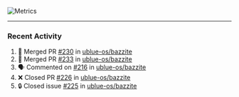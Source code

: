 ![Metrics](https://metrics.lecoq.io/KyleGospo?template=classic&base=header%2C%20activity%2C%20community%2C%20repositories%2C%20metadata&base.indepth=false&base.hireable=false&base.skip=false&config.timezone=America%2FLos_Angeles)

---
### Recent Activity
<!--START_SECTION:activity-->
1. 🎉 Merged PR [#230](https://github.com/ublue-os/bazzite/pull/230) in [ublue-os/bazzite](https://github.com/ublue-os/bazzite)
2. 🎉 Merged PR [#233](https://github.com/ublue-os/bazzite/pull/233) in [ublue-os/bazzite](https://github.com/ublue-os/bazzite)
3. 🗣 Commented on [#216](https://github.com/ublue-os/bazzite/issues/216#issuecomment-1698624370) in [ublue-os/bazzite](https://github.com/ublue-os/bazzite)
4. ❌ Closed PR [#226](https://github.com/ublue-os/bazzite/pull/226) in [ublue-os/bazzite](https://github.com/ublue-os/bazzite)
5. 🔒 Closed issue [#225](https://github.com/ublue-os/bazzite/issues/225) in [ublue-os/bazzite](https://github.com/ublue-os/bazzite)
<!--END_SECTION:activity-->
